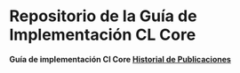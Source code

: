 # Repositorio de la Guía de Implementación CL Core

**Guía de implementación Cl Core [Historial de Publicaciones](https://hl7chile.cl/fhir/ig/clcore/history.html)**


